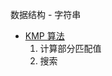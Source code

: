 数据结构 - 字符串
+ [KMP 算法](https://www.ruanyifeng.com/blog/2013/05/Knuth%E2%80%93Morris%E2%80%93Pratt_algorithm.html)
	1. 计算部分匹配值
	2. 搜索
